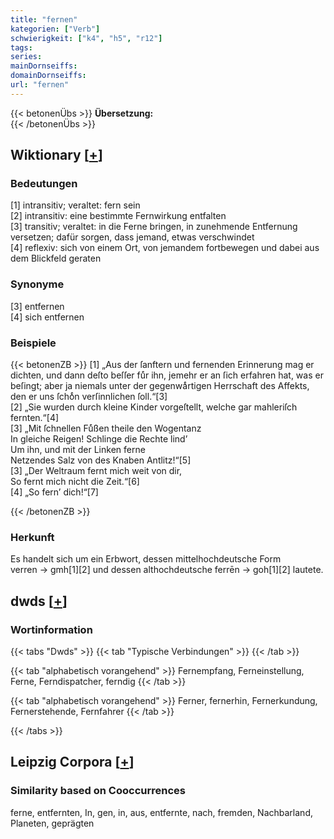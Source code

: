 ```yaml
---
title: "fernen"
kategorien: ["Verb"]
schwierigkeit: ["k4", "h5", "r12"]
tags:
series:
mainDornseiffs:
domainDornseiffs:
url: "fernen"
---
```


{{< betonenÜbs >}}
**Übersetzung:**  
{{< /betonenÜbs >}}

## Wiktionary [[+](https://de.wiktionary.org/wiki/fernen)]

### Bedeutungen
[1] intransitiv; veraltet: fern sein  
[2] intransitiv: eine bestimmte Fernwirkung entfalten  
[3] transitiv; veraltet: in die Ferne bringen, in zunehmende Entfernung versetzen; dafür sorgen, dass jemand, etwas verschwindet  
[4] reflexiv: sich von einem Ort, von jemandem fortbewegen und dabei aus dem Blickfeld geraten  

### Synonyme
[3] entfernen  
[4] sich entfernen  

### Beispiele
{{< betonenZB >}}
[1] „Aus der ſanftern und fernenden Erinnerung mag er dichten, und dann deſto beſſer fuͤr ihn, jemehr er an ſich erfahren hat, was er beſingt; aber ja niemals unter der gegenwaͤrtigen Herrschaft des Affekts, den er uns ſchoͤn verſinnlichen ſoll.“[3]  
[2] „Sie wurden durch kleine Kinder vorgeſtellt, welche gar mahleriſch fernten.“[4]  
[3] „Mit ſchnellen Fuͤßen theile den Wogentanz  
In gleiche Reigen! Schlinge die Rechte lind’  
Um ihn, und mit der Linken ferne  
Netzendes Salz von des Knaben Antlitz!“[5]  
[3] „Der Weltraum fernt mich weit von dir,  
So fernt mich nicht die Zeit.“[6]  
[4] „So fern’ dich!“[7]  

{{< /betonenZB >}}
### Herkunft
Es handelt sich um ein Erbwort, dessen mittelhochdeutsche Form verren → gmh[1][2] und dessen althochdeutsche ferrēn → goh[1][2] lautete.  



## dwds [[+](https://www.dwds.de/wb/fernen)]

### Wortinformation
{{< tabs "Dwds" >}}
{{< tab "Typische Verbindungen" >}}
{{< /tab >}}

{{< tab "alphabetisch vorangehend" >}}
Fernempfang, Ferneinstellung, Ferne, Ferndispatcher, ferndig
{{< /tab >}}

{{< tab "alphabetisch vorangehend" >}}
Ferner, fernerhin, Fernerkundung, Fernerstehende, Fernfahrer
{{< /tab >}}

{{< /tabs >}}

## Leipzig Corpora [[+](https://corpora.uni-leipzig.de/en/res?word=fernen&corpusId=deu_newscrawl-public_2018)]


### Similarity based on Cooccurrences
ferne, entfernten, In, gen, in, aus, entfernte, nach, fremden, Nachbarland, Planeten, geprägten

